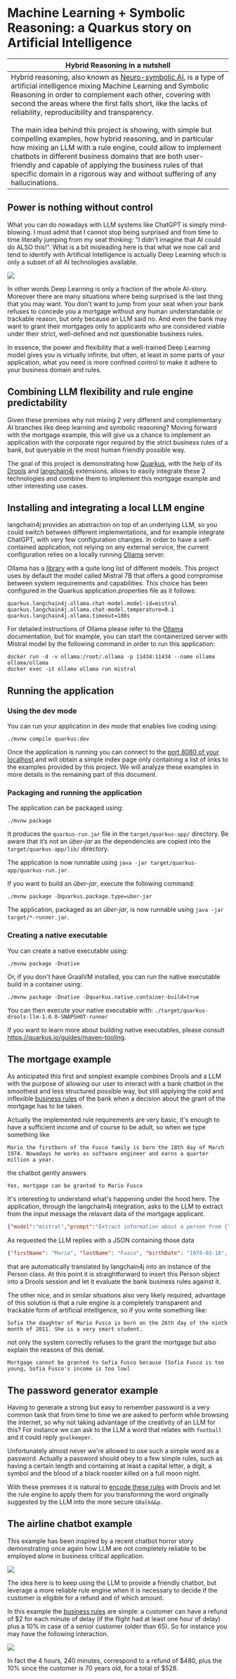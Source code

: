 # Machine Learning + Symbolic Reasoning: a Quarkus story on Artificial Intelligence

| Hybrid Reasoning in a nutshell | 
|---| 
| Hybrid reasoning, also known as [Neuro-symbolic AI](https://en.wikipedia.org/wiki/Neuro-symbolic_AI), is a type of artificial intelligence mixing Machine Learning and Symbolic Reasoning in order to complement each other, covering with second the areas where the first falls short, like the lacks of reliability, reproducibility and transparency.<br/><br/>The main idea behind this project is showing, with simple but compelling examples, how hybrid reasoning, and in particular how mixing an LLM with a rule engine, could allow to implement chatbots in different business domains that are both user-friendly and capable of applying the business rules of that specific domain in a rigorous way and without suffering of any hallucinations. |

## Power is nothing without control

What you can do nowadays with LLM systems like ChatGPT is simply mind-blowing. I must admit that I cannot stop being surprised and from time to time literally jumping from my seat thinking: "I didn't imagine that AI could do ALSO this!". What is a bit misleading here is that what we now call and tend to identify with Artificial Intelligence is actually Deep Learning which is only a subset of all AI technologies available.

![](images/AI-ML-DL-1.png)

In other words Deep Learning is only a fraction of the whole AI-story. Moreover there are many situations where being surprised is the last thing that you may want. You don't want to jump from your seat when your bank refuses to concede you a mortgage without any human understandable or trackable reason, but only because an LLM said no. And even the bank may want to grant their mortgages only to applicants who are considered viable under their strict, well-defined and not questionable business rules.

In essence, the power and flexibility that a well-trained Deep Learning model gives you is virtually infinite, but often, at least in some parts of your application, what you need is more confined control to make it adhere to your business domain and rules.

## Combining LLM flexibility and rule engine predictability

Given these premises why not mixing 2 very different and complementary AI branches like deep learning and symbolic reasoning? Moving forward with the mortgage example, this will give us a chance to implement an application with the corporate rigor required by the strict business rules of a bank, but queryable in the most human friendly possible way.

The goal of this project is demonstrating how [Quarkus](https://quarkus.io/), with the help of its [Drools](https://www.drools.org/) and [langchain4j](https://github.com/langchain4j/langchain4j) extensions, allows to easily integrate these 2 technologies and combine them to implement this mortgage example and other interesting use cases. 

## Installing and integrating a local LLM engine

langchain4j provides an abstraction on top of an underlying LLM, so you could switch between different implementations, and for example integrate ChatGPT, with very few configuration changes. In order to have a self-contained application, not relying on any external service, the current configuration relies on a locally running [Ollama](https://github.com/ollama/ollama) server. 

Ollama has a [library](https://ollama.com/library) with a quite long list of different models. This project uses by default the model called Mistral 7B that offers a good compromise between system requirements and capabilities. This choice has been configured in the Quarkus application.properties file as it follows: 

```
quarkus.langchain4j.ollama.chat-model.model-id=mistral
quarkus.langchain4j.ollama.chat-model.temperature=0.1
quarkus.langchain4j.ollama.timeout=180s
```

For detailed instructions of Ollama please refer to the [Ollama](https://github.com/ollama/ollama) documentation, but for example, you can start the containerized server with Mistral model by the following command in order to run this application:
```shell script
docker run -d -v ollama:/root/.ollama -p 11434:11434 --name ollama ollama/ollama
docker exec -it ollama ollama run mistral
```

## Running the application

### Using the dev mode

You can run your application in dev mode that enables live coding using:
```shell script
./mvnw compile quarkus:dev
```

Once the application is running you can connect to the [port 8080 of your localhost](http://localhost:8080/) and will obtain a simple index page only containing a list of links to the examples provided by this project. We will analyze these examples in more details in the remaining part of this document.

### Packaging and running the application

The application can be packaged using:
```shell script
./mvnw package
```
It produces the `quarkus-run.jar` file in the `target/quarkus-app/` directory.
Be aware that it’s not an _über-jar_ as the dependencies are copied into the `target/quarkus-app/lib/` directory.

The application is now runnable using `java -jar target/quarkus-app/quarkus-run.jar`.

If you want to build an _über-jar_, execute the following command:
```shell script
./mvnw package -Dquarkus.package.type=uber-jar
```

The application, packaged as an _über-jar_, is now runnable using `java -jar target/*-runner.jar`.

### Creating a native executable

You can create a native executable using: 
```shell script
./mvnw package -Dnative
```

Or, if you don't have GraalVM installed, you can run the native executable build in a container using: 
```shell script
./mvnw package -Dnative -Dquarkus.native.container-build=true
```

You can then execute your native executable with: `./target/quarkus-drools-llm-1.0.0-SNAPSHOT-runner`

If you want to learn more about building native executables, please consult https://quarkus.io/guides/maven-tooling.

## The mortgage example

As anticipated this first and simplest example combines Drools and a LLM with the purpose of allowing our user to interact with a bank chatbot in the smoothest and less structured possible way, but still applying the cold and inflexible [business rules](https://github.com/mariofusco/quarkus-drools-llm/blob/main/src/main/resources/org/hybridai/mortgage/mortgage.drl) of the bank when a decision about the grant of the mortgage has to be taken. 

Actually the implemented rule requirements are very basic, it's enough to have a sufficient income and of course to be adult, so when we type something like

```
Mario the firstborn of the Fusco family is born the 18th day of March 1974. Nowadays he works as software engineer and earns a quarter million a year.
```
the chatbot gently answers

```
Yes, mortgage can be granted to Mario Fusco
```

It's interesting to understand what's happening under the hood here. The application, through the langchain4j integration, asks to the LLM to extract from the input message the relavant data of the mortgage applicant.

```json
{"model":"mistral","prompt":"Extract information about a person from {\"message\":\"Mario the firstborn of the Fusco family is born the 18th day of March 1974 Nowadays he works as software engineer and earns a quarter million a year\"}. When income is null, it is set to 0. The response must contain only the JSON with person's data and without any other sentence.\nYou must answer strictly in the following JSON format: {\n\"firstName\": (type: string),\n\"lastName\": (type: string),\n\"birthDate\": (type: date string (2023-12-31)),\n\"income\": (type: integer),\n}","options":{"temperature":0.1,"num_predict":128,"top_p":0.9,"top_k":40},"stream":false}
```

As requested the LLM replies with a JSON containing those data

```json
{"firstName": "Mario", "lastName": "Fusco", "birthDate": "1974-03-18", "income": 250000}
```

that are automatically translated by langchain4j into an instance of the Person class. At this point it is straightforward to insert this Person object into a Drools session and let it evaluate the bank business rules against it.

The other nice, and in similar situations also very likely required, advantage of this solution is that a rule engine is a completely transparent and trackable form of artificial intelligence, so if you write something like:

```
Sofia the daughter of Mario Fusco is born on the 26th day of the ninth month of 2011. She is a very smart student.
```

not only the system correctly refuses to the grant the mortgage but also explain the reasons of this denial.

```
Mortgage cannot be granted to Sofia Fusco because [Sofia Fusco is too young, Sofia Fusco's income is too low]
```

## The password generator example

Having to generate a strong but easy to remember password is a very common task that from time to time we are asked to perform while browsing the internet, so why not taking advantage of the creativity of an LLM for this? For instance we can ask to the LLM a word that relates with `football` and it could reply `goalkeeper`.

Unfortunately almost never we're allowed to use such a simple word as a password. Actually a password should obey to a few simple rules, such as having a certain length and containing at least a capital letter, a digit, a symbol and the blood of a black roaster killed on a full moon night.

With these premises it is natural to [encode these rules](https://github.com/mariofusco/quarkus-drools-llm/blob/main/src/main/resources/org/hybridai/password/password.drl) with Drools and let the rule engine to apply them for you transforming the word originally suggested by the LLM into the more secure `G0alk&&p`.

## The airline chatbot example 

This example has been inspired by a recent chatbot horror story demonstrating once again how LLM are not completely reliable to be employed alone in business critical application. 

![](images/aircanada.png)

The idea here is to keep using the LLM to provide a friendly chatbot, but leverage a more reliable rule engine when it is necessary to decide if the customer is eligible for a refund and of which amount.

In this example the [business rules](https://github.com/mariofusco/quarkus-drools-llm/blob/main/src/main/resources/org/hybridai/refund/refund.drl) are simple: a customer can have a refund of $2 for each minute of delay (if the flight had at least one hour of delay) plus a 10% in case of a senior customer (older than 65). So for instance you may have the following interaction.

![](images/refund.png)

In fact the 4 hours, 240 minutes, correspond to a refund of $480, plus the 10% since the customer is 70 years old, for a total of $528.
